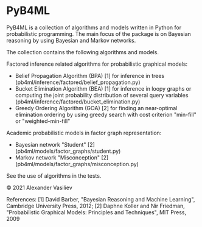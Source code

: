 # PyB4ML
PyB4ML is a collection of algorithms and models written in Python for probabilistic programming. The main focus of the package is on Bayesian reasoning by using Bayesian and Markov networks. 

The collection contains the following algorithms and models.

Factored inference related algorithms for probabilistic graphical models:
- Belief Propagation Algorithm (BPA) [1] for inference in trees (pb4ml/inference/factored/belief_propagation.py)
- Bucket Elimination Algorithm (BEA) [1] for inference in loopy graphs or computing the joint probability distribution of several query variables (pb4ml/inference/factored/bucket_elimination.py)
- Greedy Ordering Algorithm (GOA) [2] for finding an near-optimal elimination ordering by using greedy search with cost criterion "min-fill" or "weighted-min-fill" 

Academic probabilistic models in factor graph representation:
- Bayesian network "Student" [2] (pb4ml/models/factor_graphs/student.py)
- Markov network "Misconception" [2] (pb4ml/models/factor_graphs/misconception.py)

See the use of algorithms in the tests.

© 2021 Alexander Vasiliev

References:
[1] David Barber, "Bayesian Reasoning and Machine Learning", Cambridge University Press, 2012;
[2] Daphne Koller and Nir Friedman, "Probabilistic Graphical Models: Principles and Techniques", MIT Press, 2009

